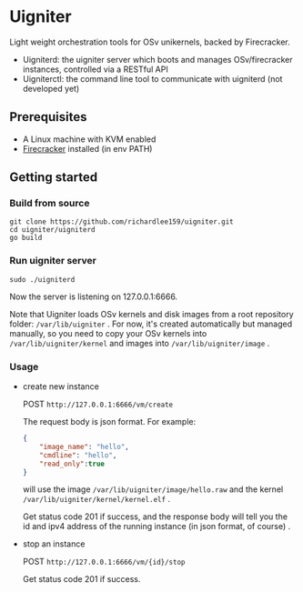 # Uigniter

Light weight orchestration tools for OSv unikernels, backed by Firecracker.

- Uigniterd: the uigniter server which boots and manages OSv/firecracker instances, controlled via a RESTful API
- Uigniterctl: the command line tool to communicate with uigniterd (not developed yet)

## Prerequisites

- A Linux machine with KVM enabled
- [Firecracker](https://firecracker-microvm.github.io/) installed (in env PATH)

## Getting started

### Build from source

```shell
git clone https://github.com/richardlee159/uigniter.git
cd uigniter/uigniterd
go build
```

### Run  uigniter server

```shell
sudo ./uigniterd
```

Now the server is listening on 127.0.0.1:6666.

Note that Uigniter loads OSv kernels and disk images from a root repository folder: `/var/lib/uigniter` . For now, it's created automatically but managed manually, so you need to copy your OSv kernels into `/var/lib/uigniter/kernel` and images into `/var/lib/uigniter/image` .

### Usage

- create new instance

  POST `http://127.0.0.1:6666/vm/create`

  The request body is json format. For example: 

  ```json
  {
      "image_name": "hello",
      "cmdline": "hello",
      "read_only":true
  }
  ```

  will use the image `/var/lib/uigniter/image/hello.raw` and the kernel `/var/lib/uigniter/kernel/kernel.elf` .

  Get status code 201 if success, and the response body will tell you the id and ipv4 address of the running instance (in json format, of course) .

- stop an instance

  POST `http://127.0.0.1:6666/vm/{id}/stop`

  Get status code 201 if success.



